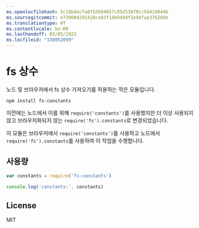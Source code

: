 ```yaml
---
ms.openlocfilehash: 5c18bdecfa8f5d504657c05d538f0cc5d410044b
ms.sourcegitcommit: e739004291428ce83f14b9d49f1e9dfaa3762dde
ms.translationtype: HT
ms.contentlocale: ko-KR
ms.lasthandoff: 02/05/2022
ms.locfileid: "138052099"
---
```

# <a name="fs-constants"></a>fs 상수

노드 및 브라우저에서 fs 상수 가져오기를 허용하는 작은 모듈입니다. 

```
npm install fs-constants
```

이전에는 노드에서 이를 위해 `require('constants')`를 사용했지만 더 이상 사용되지 않고 브라우저화되지 않는 `require('fs').constants`로 변경되었습니다.

이 모듈은 브라우저에서 `require('constants')`를 사용하고 노드에서 `require('fs').constants`를 사용하여 이 작업을 수행합니다.


## <a name="usage"></a>사용량

``` js
var constants = require('fs-constants')

console.log('constants:', constants)
```

## <a name="license"></a>License

MIT
